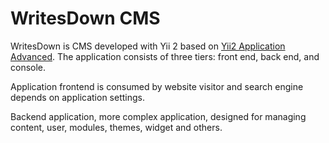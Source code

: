 WritesDown CMS
==============
WritesDown is CMS developed with Yii 2 based on [Yii2 Application Advanced](https://github.com/yiisoft/yii2-app-advanced/). 
The application consists of three tiers: front end, back end, and console.

Application frontend is consumed by website visitor and search engine depends on application settings.

Backend application, more complex application, designed for managing content, user, modules, themes, widget and others.